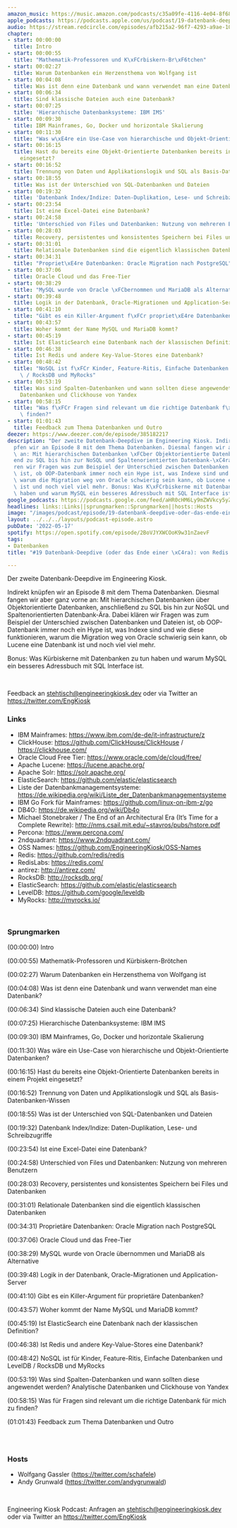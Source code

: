 ```yaml
---
amazon_music: https://music.amazon.com/podcasts/c35a09fe-4116-4e04-8f68-77d61b112e46/episodes/466664d9-49f8-411b-affa-8bde6999c0c8/engineering-kiosk-19-datenbank-deepdive-oder-das-ende-einer-%C3%A4ra-von-redis-bis-clickhouse
apple_podcasts: https://podcasts.apple.com/us/podcast/19-datenbank-deepdive-oder-das-ende-einer-%C3%A4ra-von-redis/id1603082924?i=1000561721993
audio: https://stream.redcircle.com/episodes/afb215a2-96f7-4293-a9ae-10bebd6c483a/stream.mp3
chapter:
- start: 00:00:00
  title: Intro
- start: 00:00:55
  title: "Mathematik-Professoren und K\xFCrbiskern-Br\xF6tchen"
- start: 00:02:27
  title: Warum Datenbanken ein Herzensthema von Wolfgang ist
- start: 00:04:08
  title: Was ist denn eine Datenbank und wann verwendet man eine Datenbank?
- start: 00:06:34
  title: Sind klassische Dateien auch eine Datenbank?
- start: 00:07:25
  title: 'Hierarchische Datenbanksysteme: IBM IMS'
- start: 00:09:30
  title: IBM Mainframes, Go, Docker und horizontale Skalierung
- start: 00:11:30
  title: "Was w\xE4re ein Use-Case von hierarchische und Objekt-Orientierte Datenbanken?"
- start: 00:16:15
  title: Hast du bereits eine Objekt-Orientierte Datenbanken bereits in einem Projekt
    eingesetzt?
- start: 00:16:52
  title: Trennung von Daten und Applikationslogik und SQL als Basis-Datenbanken-Wissen
- start: 00:18:55
  title: Was ist der Unterschied von SQL-Datenbanken und Dateien
- start: 00:19:32
  title: 'Datenbank Index/Indize: Daten-Duplikation, Lese- und Schreibzugriffe'
- start: 00:23:54
  title: Ist eine Excel-Datei eine Datenbank?
- start: 00:24:58
  title: 'Unterschied von Files und Datenbanken: Nutzung von mehreren Benutzern'
- start: 00:28:03
  title: Recovery, persistentes und konsistentes Speichern bei Files und Datenbanken
- start: 00:31:01
  title: Relationale Datenbanken sind die eigentlich klassischen Datenbanken
- start: 00:34:31
  title: "Propriet\xE4re Datenbanken: Oracle Migration nach PostgreSQL"
- start: 00:37:06
  title: Oracle Cloud und das Free-Tier
- start: 00:38:29
  title: "MySQL wurde von Oracle \xFCbernommen und MariaDB als Alternative"
- start: 00:39:48
  title: Logik in der Datenbank, Oracle-Migrationen und Application-Server
- start: 00:41:10
  title: "Gibt es ein Killer-Argument f\xFCr propriet\xE4re Datenbanken?"
- start: 00:43:57
  title: Woher kommt der Name MySQL und MariaDB kommt?
- start: 00:45:19
  title: Ist ElasticSearch eine Datenbank nach der klassischen Definition?
- start: 00:46:38
  title: Ist Redis und andere Key-Value-Stores eine Datenbank?
- start: 00:48:42
  title: "NoSQL ist f\xFCr Kinder, Feature-Ritis, Einfache Datenbanken und LevelDB\
    \ / RocksDB und MyRocks"
- start: 00:53:19
  title: Was sind Spalten-Datenbanken und wann sollten diese angewendet werden? Analytische
    Datenbanken und Clickhouse von Yandex
- start: 00:58:15
  title: "Was f\xFCr Fragen sind relevant um die richtige Datenbank f\xFCr mich zu\
    \ finden?"
- start: 01:01:43
  title: Feedback zum Thema Datenbanken und Outro
deezer: https://www.deezer.com/de/episode/385182217
description: "Der zweite Datenbank-Deepdive im Engineering Kiosk. Indirekt kn\xFC\
  pfen wir an Episode 8 mit dem Thema Datenbanken. Diesmal fangen wir aber ganz vorne\
  \ an: Mit hierarchischen Datenbanken \xFCber Objektorientierte Datenbanken, anschlie\xDF\
  end zu SQL bis hin zur NoSQL und Spaltenorientierten Datenbank-\xC4ra. Dabei kl\xE4\
  ren wir Fragen was zum Beispiel der Unterschied zwischen Datenbanken und Dateien\
  \ ist, ob OOP-Datenbank immer noch ein Hype ist, was Indexe sind und wie diese funktionieren,\
  \ warum die Migration weg von Oracle schwierig sein kann, ob Lucene eine Datenbank\
  \ ist und noch viel viel mehr. Bonus: Was K\xFCrbiskerne mit Datenbanken zu tun\
  \ haben und warum MySQL ein besseres Adressbuch mit SQL Interface ist."
google_podcasts: https://podcasts.google.com/feed/aHR0cHM6Ly9mZWVkcy5yZWRjaXJjbGUuY29tLzBlY2ZkZmQ3LWZkYTEtNGMzZC05NTE1LTQ3NjcyN2Y5ZGY1ZQ/episode/OGIzZWIwNTYtMjVlMy00MWUzLTk0ZjMtZWZhNDAwOTdiNmZi?sa=X&ved=0CAUQkfYCahcKEwi4xMSxj4L4AhUAAAAAHQAAAAAQNQ
headlines: links::Links||sprungmarken::Sprungmarken||hosts::Hosts
image: "/images/podcast/episode/19-datenbank-deepdive-oder-das-ende-einer-\xE4ra-von-redis-bis-clickhouse.jpg"
layout: ../../../layouts/podcast-episode.astro
pubDate: '2022-05-17'
spotify: https://open.spotify.com/episode/2BoVJYXWCOoK9w31nZaevF
tags:
- Datenbanken
title: "#19 Datenbank-Deepdive (oder das Ende einer \xC4ra): von Redis bis ClickHouse"

---
```

<p>Der zweite Datenbank-Deepdive im Engineering Kiosk.</p><p>Indirekt knüpfen wir an Episode 8 mit dem Thema Datenbanken. Diesmal fangen wir aber ganz vorne an: Mit hierarchischen Datenbanken über Objektorientierte Datenbanken, anschließend zu SQL bis hin zur NoSQL und Spaltenorientierten Datenbank-Ära. Dabei klären wir Fragen was zum Beispiel der Unterschied zwischen Datenbanken und Dateien ist, ob OOP-Datenbank immer noch ein Hype ist, was Indexe sind und wie diese funktionieren, warum die Migration weg von Oracle schwierig sein kann, ob Lucene eine Datenbank ist und noch viel viel mehr.</p><p>Bonus: Was Kürbiskerne mit Datenbanken zu tun haben und warum MySQL ein besseres Adressbuch mit SQL Interface ist.</p><p><br></p><p>Feedback an <a href="mailto:stehtisch@engineeringkiosk.dev" rel="nofollow">stehtisch@engineeringkiosk.dev</a> oder via Twitter an <a href="https://twitter.com/EngKiosk" rel="nofollow">https://twitter.com/EngKiosk</a></p><h3 id="links">Links</h3><ul><li>IBM Mainframes: <a href="https://www.ibm.com/de-de/it-infrastructure/z" rel="nofollow">https://www.ibm.com/de-de/it-infrastructure/z</a></li><li>ClickHouse: <a href="https://github.com/ClickHouse/ClickHouse" rel="nofollow">https://github.com/ClickHouse/ClickHouse</a> / <a href="https://clickhouse.com/" rel="nofollow">https://clickhouse.com/</a></li><li>Oracle Cloud Free Tier: <a href="https://www.oracle.com/de/cloud/free/" rel="nofollow">https://www.oracle.com/de/cloud/free/</a></li><li>Apache Lucene: <a href="https://lucene.apache.org/" rel="nofollow">https://lucene.apache.org/</a></li><li>Apache Solr: <a href="https://solr.apache.org/" rel="nofollow">https://solr.apache.org/</a></li><li>ElasticSearch: <a href="https://github.com/elastic/elasticsearch" rel="nofollow">https://github.com/elastic/elasticsearch</a></li><li>Liste der Datenbankmanagementsysteme: <a href="https://de.wikipedia.org/wiki/Liste_der_Datenbankmanagementsysteme" rel="nofollow">https://de.wikipedia.org/wiki/Liste_der_Datenbankmanagementsysteme</a></li><li>IBM Go Fork für Mainframes: <a href="https://github.com/linux-on-ibm-z/go" rel="nofollow">https://github.com/linux-on-ibm-z/go</a></li><li>DB4O: <a href="https://de.wikipedia.org/wiki/Db4o" rel="nofollow">https://de.wikipedia.org/wiki/Db4o</a></li><li>Michael Stonebraker / The End of an Architectural Era (It’s Time for a Complete Rewrite): <a href="http://nms.csail.mit.edu/~stavros/pubs/hstore.pdf" rel="nofollow">http://nms.csail.mit.edu/~stavros/pubs/hstore.pdf</a></li><li>Percona: <a href="https://www.percona.com/" rel="nofollow">https://www.percona.com/</a></li><li>2ndquadrant: <a href="https://www.2ndquadrant.com/" rel="nofollow">https://www.2ndquadrant.com/</a></li><li>OSS Names: <a href="https://github.com/EngineeringKiosk/OSS-Names" rel="nofollow">https://github.com/EngineeringKiosk/OSS-Names</a></li><li>Redis: <a href="https://github.com/redis/redis" rel="nofollow">https://github.com/redis/redis</a></li><li>RedisLabs: <a href="https://redis.com/" rel="nofollow">https://redis.com/</a></li><li>antirez: <a href="http://antirez.com/" rel="nofollow">http://antirez.com/</a></li><li>RocksDB: <a href="http://rocksdb.org/" rel="nofollow">http://rocksdb.org/</a></li><li>ElasticSearch: <a href="https://github.com/elastic/elasticsearch" rel="nofollow">https://github.com/elastic/elasticsearch</a></li><li>LevelDB: <a href="https://github.com/google/leveldb" rel="nofollow">https://github.com/google/leveldb</a></li><li>MyRocks: <a href="http://myrocks.io/" rel="nofollow">http://myrocks.io/</a></li></ul><p><br></p><h3 id="sprungmarken">Sprungmarken</h3><p>(00:00:00) Intro</p><p>(00:00:55) Mathematik-Professoren und Kürbiskern-Brötchen</p><p>(00:02:27) Warum Datenbanken ein Herzensthema von Wolfgang ist</p><p>(00:04:08) Was ist denn eine Datenbank und wann verwendet man eine Datenbank?</p><p>(00:06:34) Sind klassische Dateien auch eine Datenbank?</p><p>(00:07:25) Hierarchische Datenbanksysteme: IBM IMS</p><p>(00:09:30) IBM Mainframes, Go, Docker und horizontale Skalierung</p><p>(00:11:30) Was wäre ein Use-Case von hierarchische und Objekt-Orientierte Datenbanken?</p><p>(00:16:15) Hast du bereits eine Objekt-Orientierte Datenbanken bereits in einem Projekt eingesetzt?</p><p>(00:16:52) Trennung von Daten und Applikationslogik und SQL als Basis-Datenbanken-Wissen</p><p>(00:18:55) Was ist der Unterschied von SQL-Datenbanken und Dateien</p><p>(00:19:32) Datenbank Index/Indize: Daten-Duplikation, Lese- und Schreibzugriffe</p><p>(00:23:54) Ist eine Excel-Datei eine Datenbank?</p><p>(00:24:58) Unterschied von Files und Datenbanken: Nutzung von mehreren Benutzern</p><p>(00:28:03) Recovery, persistentes und konsistentes Speichern bei Files und Datenbanken</p><p>(00:31:01) Relationale Datenbanken sind die eigentlich klassischen Datenbanken</p><p>(00:34:31) Proprietäre Datenbanken: Oracle Migration nach PostgreSQL</p><p>(00:37:06) Oracle Cloud und das Free-Tier</p><p>(00:38:29) MySQL wurde von Oracle übernommen und MariaDB als Alternative</p><p>(00:39:48) Logik in der Datenbank, Oracle-Migrationen und Application-Server</p><p>(00:41:10) Gibt es ein Killer-Argument für proprietäre Datenbanken?</p><p>(00:43:57) Woher kommt der Name MySQL und MariaDB kommt?</p><p>(00:45:19) Ist ElasticSearch eine Datenbank nach der klassischen Definition?</p><p>(00:46:38) Ist Redis und andere Key-Value-Stores eine Datenbank?</p><p>(00:48:42) NoSQL ist für Kinder, Feature-Ritis, Einfache Datenbanken und LevelDB / RocksDB und MyRocks</p><p>(00:53:19) Was sind Spalten-Datenbanken und wann sollten diese angewendet werden? Analytische Datenbanken und Clickhouse von Yandex</p><p>(00:58:15) Was für Fragen sind relevant um die richtige Datenbank für mich zu finden?</p><p>(01:01:43) Feedback zum Thema Datenbanken und Outro</p><h3><br></h3><h3 id="hosts">Hosts</h3><ul><li>Wolfgang Gassler (<a href="https://twitter.com/schafele" rel="nofollow">https://twitter.com/schafele</a>)</li><li>Andy Grunwald (<a href="https://twitter.com/andygrunwald" rel="nofollow">https://twitter.com/andygrunwald</a>)</li></ul><p><br></p><p>Engineering Kiosk Podcast: Anfragen an <a href="mailto:stehtisch@engineeringkiosk.dev" rel="nofollow">stehtisch@engineeringkiosk.dev</a> oder via Twitter an <a href="https://twitter.com/EngKiosk" rel="nofollow">https://twitter.com/EngKiosk</a></p>